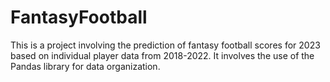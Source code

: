 # FantasyFootball

This is a project involving the prediction of fantasy football scores for 2023 based on individual player data from 2018-2022. It involves the use of the Pandas library for data organization.
